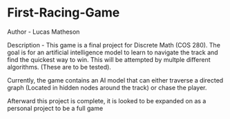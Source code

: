 # First-Racing-Game
Author - Lucas Matheson

Description - This game is a final project for Discrete Math (COS 280). The goal is for an artificial intelligence model to learn to 
navigate the track and find the quickest way to win. This will be attempted by multple different algorithms. (These are to be tested). 

Currently, the game contains an AI model that can either traverse a directed graph (Located in hidden nodes around the track) or chase the player. 

Afterward this project is complete, it is looked to be expanded on as a personal project to be a full game

